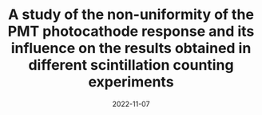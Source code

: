 ---
title: "A study of the non-uniformity of the PMT photocathode response and its influence on the results obtained in different scintillation counting experiments"
collection: publications
section: peer-rev
date: 2022-11-07
venue: Nucl. Instrum. Meth. A
authors: <b>V. Todorov</b>, P. Cassette, Ch. Dutsov, B. Sabot,S. Georgiev, K. Mitev
link: https://doi.org/10.1016/j.nima.2022.167719
---